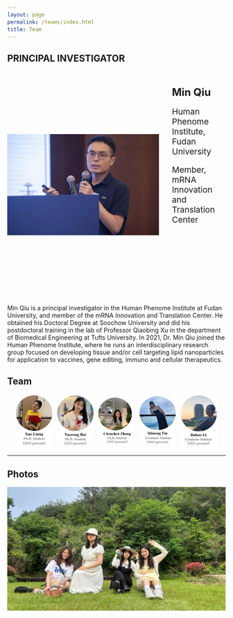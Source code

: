```yaml
---
layout: page
permalink: /teams/index.html
title: Team
---
```


## PRINCIPAL INVESTIGATOR
<head>
    <title>PRINCIPAL INVESTIGATOR</title>
    <style>
        .container {
            display: flex;
            align-items: center; /* 垂直居中对齐 */
        }
        .container img {
            width: 100%;
            max-width: 350px; /* 调整图像的最大宽度 */
            height: auto;
            margin-right: 30px; /* 图片与文字之间的间距 */
        }
        .container .text {
            max-width: 600px; /* 文字部分的最大宽度 */
            margin-bottom: 150px;
            font-size: 19px; /* 设置文字的大小 */
        }
        .container .text h1 {
            font-size: 24px; /* 设置标题的大小 */
        }
    </style>
</head>
<body>
    <div class="container">
        <img src="/images/teams/qiumin.jpg" alt="邱敏">
        <div class="text">
            <h1>Min Qiu</h1>
            <p>Human Phenome Institute, Fudan University</p> 
            <p> Member, mRNA Innovation and Translation Center</p>
        </div>
    </div>
</body>

Min Qiu is a principal investigator in the Human Phenome Institute at Fudan University, and member of the mRNA Innovation and Translation Center. He obtained his Doctoral Degree at Soochow University and did his postdoctoral training in the lab of Professor Qiaobing Xu in the department of Biomedical Engineering at Tufts University. In 2021, Dr. Min Qiu joined the Human Phenome Institute, where he runs an interdisciplinary research group focused on developing tissue and/or cell targeting lipid nanoparticles for application to vaccines, gene editing, immuno and cellular therapeutics.


## Team ##

<style>
    .container2 {
        display: flex;
        justify-content: space-between; /* 让图片之间有间距 */
        align-items: center; /* 垂直居中对齐 */
        margin: 20px;
    }
    .container2 img {
        max-width: 18%; /* 设置每张图片的最大宽度，以确保5张图片在一行内显示 */
        height: auto; /* 使图片保持原始比例 */
    }
</style>

<body>
    <div class="container2">
        <img src="/images/teams/lx.jpg" alt="图片1">
        <img src="/images/teams/byr.jpg" alt="图片2">
        <img src="/images/teams/zcc.jpg" alt="图片3">
        <img src="/images/teams/yqm.jpg" alt="图片4">
        <img src="/images/teams/ljh.jpg" alt="图片5">
    </div>

---

## Photos
<div>
<img src="/images/teams/group1.jpg" alt="图片1">
</div>

